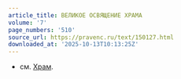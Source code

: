 ```yaml
---
article_title: ВЕЛИКОЕ ОСВЯЩЕНИЕ ХРАМА
volume: '7'
page_numbers: '510'
source_url: https://pravenc.ru/text/150127.html
downloaded_at: '2025-10-13T10:13:25Z'
---
```


- см. [Храм](https://pravenc.ru/text/Храм.html).

